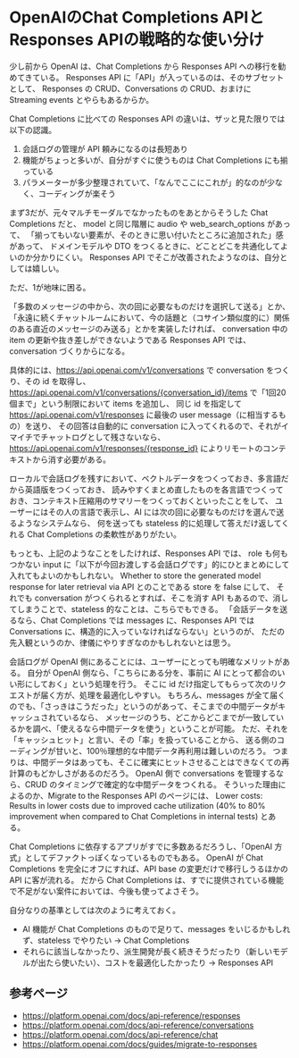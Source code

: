 ﻿<!--
    作成日: 2025年9月19日
    更新日: 2025年9月19日
    英語タイトル: Strategic Considerations for Choosing Between OpenAI's Chat Completions and Responses APIs
-->

# OpenAIのChat Completions APIとResponses APIの戦略的な使い分け

少し前から OpenAI は、Chat Completions から Responses API への移行を勧めてきている。
Responses API に「API」が入っているのは、そのサブセットとして、
Responses の CRUD、Conversations の CRUD、おまけに Streaming events とやらもあるからか。

Chat Completions に比べての Responses API の違いは、ザッと見た限りでは以下の認識。

1. 会話ログの管理が API 頼みになるのは長短あり
2. 機能がちょっと多いが、自分がすぐに使うものは Chat Completions にも揃っている
3. パラメーターが多少整理されていて、「なんでここにこれが」的なのが少なく、コーディングが楽そう

まず3だが、元々マルチモーダルでなかったものをあとからそうした Chat Completions だと、
model と同じ階層に audio や web_search_options があって、
「揃ってもいない要素が、そのときに思い付いたところに追加された」感があって、
ドメインモデルや DTO をつくるときに、どことどこを共通化してよいのか分かりにくい。
Responses API でそこが改善されたようなのは、自分としては嬉しい。

ただ、1が地味に困る。

「多数のメッセージの中から、次の回に必要なものだけを選択して送る」とか、
「永遠に続くチャットルームにおいて、今の話題と（コサイン類似度的に）関係のある直近のメッセージのみ送る」とかを実装したければ、
conversation 中の item の更新や抜き差しができないようである Responses API では、conversation づくりからになる。

具体的には、https://api.openai.com/v1/conversations で conversation をつくり、その id を取得し、
https://api.openai.com/v1/conversations/{conversation_id}/items で「1回20個まで」という制限において items を追加し、
同じ id を指定して https://api.openai.com/v1/responses に最後の user message（に相当するもの）を送り、
その回答は自動的に conversation に入ってくれるので、それがイマイチでチャットログとして残さないなら、
https://api.openai.com/v1/responses/{response_id} によりリモートのコンテキストから消す必要がある。

ローカルで会話ログを残すにおいて、ベクトルデータをつくっておき、多言語だから英語版をつくっておき、
読みやすくまとめ直したものを各言語でつくっておき、コンテキスト圧縮用のサマリーをつくっておくといったことをして、
ユーザーにはその人の言語で表示し、AI には次の回に必要なものだけを選んで送るようなシステムなら、
何を送っても stateless 的に処理して答えだけ返してくれる Chat Completions の柔軟性がありがたい。

もっとも、上記のようなことをしたければ、Responses API では、
role も何もつかない input に「以下が今回お渡しする会話ログです」的にひとまとめにして入れてもよいのかもしれない。
Whether to store the generated model response for later retrieval via API とのことである store を false にして、
それでも conversation がつくられるとすれば、そこを消す API もあるので、消してしまうことで、stateless 的なことは、こちらでもできる。
「会話データを送るなら、Chat Completions では messages に、Responses API では Conversations に、構造的に入っていなければならない」というのが、
ただの先入観というのか、律儀にやりすぎなのかもしれないとは思う。

会話ログが OpenAI 側にあることには、ユーザーにとっても明確なメリットがある。
自分が OpenAI 側なら、「こちらにある分を、事前に AI にとって都合のいい形にしておく」という処理を行う。
そこに id だけ指定してもらって次のリクエストが届く方が、処理を最適化しやすい。
もちろん、messages が全て届くのでも、「さっきはこうだった」というのがあって、そこまでの中間データがキャッシュされているなら、
メッセージのうち、どこからどこまでが一致しているかを調べ、「使えるなら中間データを使う」ということが可能。
ただ、それを「キャッシュヒット」と言い、その「率」を扱っていることから、
送る側のコーディングが甘いと、100％理想的な中間データ再利用は難しいのだろう。
つまりは、中間データはあっても、そこに確実にヒットさせることはできなくての再計算のもどかしさがあるのだろう。
OpenAI 側で conversations を管理するなら、CRUD のタイミングで確定的な中間データをつくれる。
そういった理由によるのか、Migrate to the Responses API のページには、
Lower costs: Results in lower costs due to improved cache utilization
(40% to 80% improvement when compared to Chat Completions in internal tests) とある。

Chat Completions に依存するアプリがすでに多数あるだろうし、「OpenAI 方式」としてデファクトっぽくなっているものでもある。
OpenAI が Chat Completions を完全にオフにすれば、API base の変更だけで移行しうるほかの API に客が流れる。
だから Chat Completions は、すでに提供されている機能で不足がない案件においては、今後も使ってよさそう。

自分なりの基準としては次のように考えておく。

- AI 機能が Chat Completions のもので足りて、messages をいじるかもしれず、stateless でやりたい → Chat Completions
- それらに該当しなかったり、派生開発が長く続きそうだったり（新しいモデルが出たら使いたい）、コストを最適化したかったり → Responses API

## 参考ページ

- https://platform.openai.com/docs/api-reference/responses
- https://platform.openai.com/docs/api-reference/conversations
- https://platform.openai.com/docs/api-reference/chat
- https://platform.openai.com/docs/guides/migrate-to-responses
